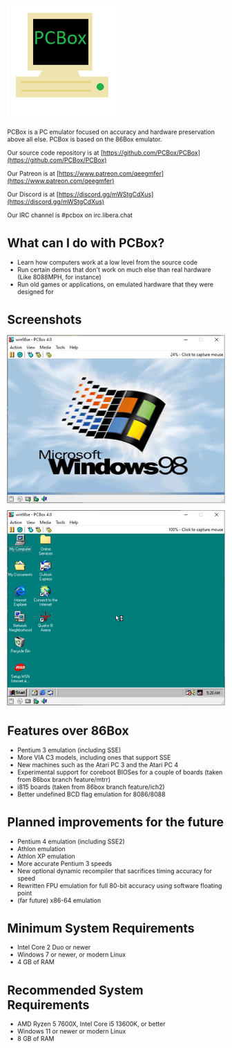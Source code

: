 ![](pcboxlogo.png)
=====

PCBox is a PC emulator focused on accuracy and hardware preservation above all else.
PCBox is based on the 86Box emulator.

Our source code repository is at [https://github.com/PCBox/PCBox](https://github.com/PCBox/PCBox)

Our Patreon is at [https://www.patreon.com/qeegmfer](https://www.patreon.com/qeegmfer)

Our Discord is at [https://discord.gg/mWStgCdXus](https://discord.gg/mWStgCdXus)

Our IRC channel is #pcbox on irc.libera.chat

What can I do with PCBox?
=========================
- Learn how computers work at a low level from the source code
- Run certain demos that don't work on much else than real hardware (Like 8088MPH, for instance)
- Run old games or applications, on emulated hardware that they were designed for

Screenshots
===========
![](Untitled.png)

![](Untitled1.png)

Features over 86Box
===================
- Pentium 3 emulation (including SSE)
- More VIA C3 models, including ones that support SSE
- New machines such as the Atari PC 3 and the Atari PC 4
- Experimental support for coreboot BIOSes for a couple of boards (taken from 86box branch feature/mtrr)
- i815 boards (taken from 86box branch feature/ich2)
- Better undefined BCD flag emulation for 8086/8088

Planned improvements for the future
===================================
- Pentium 4 emulation (including SSE2)
- Athlon emulation
- Athlon XP emulation
- More accurate Pentium 3 speeds
- New optional dynamic recompiler that sacrifices timing accuracy for speed
- Rewritten FPU emulation for full 80-bit accuracy using software floating point
- (far future) x86-64 emulation

Minimum System Requirements
===========================
- Intel Core 2 Duo or newer
- Windows 7 or newer, or modern Linux
- 4 GB of RAM

Recommended System Requirements
===============================
- AMD Ryzen 5 7600X, Intel Core i5 13600K, or better
- Windows 11 or newer or modern Linux
- 8 GB of RAM
